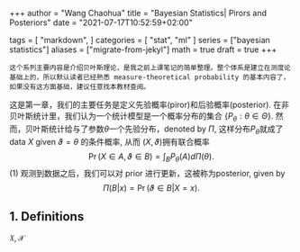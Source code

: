 +++
author = "Wang Chaohua"
title = "Bayesian Statistics| Pirors and Posteriors"
date = "2021-07-17T10:52:59+02:00"

tags = [
    "markdown",
]
categories = [
    "stat",
    "ml"
]
series = ["bayesian statistics"]
aliases = ["migrate-from-jekyl"]
math = true
draft = true
+++
```
这个系列主要内容是介绍贝叶斯理论，是我之前上课笔记的简单整理。整个体系是建立在测度论基础上的，所以默认读者已经熟悉 measure-theoretical probability 的基本内容了， 如果没有这方面基础，建议任意找本教材查阅。
```

这是第一章，我们的主要任务是定义先验概率(piror)和后验概率(posterior). 在非贝叶斯统计里，我们认为一个统计模型是一个概率分布的集合 $\{ P_\theta: \theta\in \Theta \}$. 然而，贝叶斯统计给与了参数$\theta$一个先验分布，denoted by $\Pi$, 这样分布$P_\theta$就成了 data $X$ given $\vartheta = \theta$ 的条件概率, 从而 $(X,\vartheta)$拥有联合概率
$$ 
   \Pr(X\in A,\vartheta\in B) = \int_B P_\theta(A) d\Pi(\theta) .
$$ (1)
观测到数据之后，我们可以对 prior 进行更新，这被称为posterior, given by 
$$ 
 \Pi(B|x) = \Pr(\vartheta\in B| X =x).
$$


## 1. Definitions
$\mathfrak{X},\mathscr{X}$

